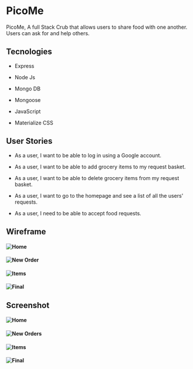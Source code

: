 # PicoMe

PicoMe, A full Stack Crub that allows users to share food with one another. Users can ask for and help others. 

## Tecnologies

-   Express

-   Node Js

-   Mongo DB

-   Mongoose

-   JavaScript

-  Materialize CSS

## User Stories

-   As a user, I want to be able to log in using a Google account.

-   As a user, I want to be able to add grocery items to my request basket.

-   As a user, I want to be able to delete grocery items from my request basket.

-   As a user, I want to go to the homepage and see a list of all the users' requests.

-   As a user, I need to be able to accept food requests.

## Wireframe
   #### ![Home](https://i.ibb.co/WnrYt1M/Screen-Shot-2022-04-15-at-9-30-39-AM.png)

 #### ![New Order](https://i.ibb.co/vPt0K2d/Screen-Shot-2022-04-15-at-9-31-35-AM.png)
   
   #### ![Items](https://i.ibb.co/6sjz8gZ/Screen-Shot-2022-04-15-at-9-31-05-AM.png)

   #### ![Final](https://i.ibb.co/RN1bR3N/Screen-Shot-2022-04-15-at-9-55-28-AM.png)

  


## Screenshot

   
   #### ![Home](https://i.ibb.co/sP3zwbx/Home.png)

   #### ![New Orders](https://i.ibb.co/mSzmVzf/newOrder.png)
   
   #### ![Items](https://i.ibb.co/R9L8qS6/items.png)

   #### ![Final](https://i.ibb.co/L0ydkc1/final.png)

